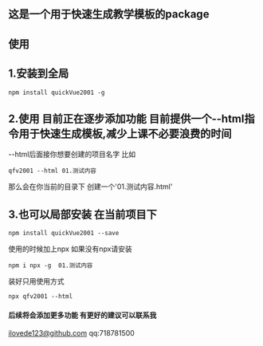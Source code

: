 ## 这是一个用于快速生成教学模板的package
## 使用 
## 1.安装到全局
```
npm install quickVue2001 -g
```
## 2.使用 目前正在逐步添加功能 目前提供一个--html指令用于快速生成模板,减少上课不必要浪费的时间
--html后面接你想要创建的项目名字
比如
```
qfv2001 --html 01.测试内容
```
那么会在你当前的目录下 创建一个'01.测试内容.html'


## 3.也可以局部安装 在当前项目下 
```
npm install quickVue2001 --save
```
使用的时候加上npx 如果没有npx请安装
```
npm i npx -g  01.测试内容
```
装好只用使用方式
```
npx qfv2001 --html 
```
#### 后续将会添加更多功能 有更好的建议可以联系我
ilovede123@github.com
qq:718781500